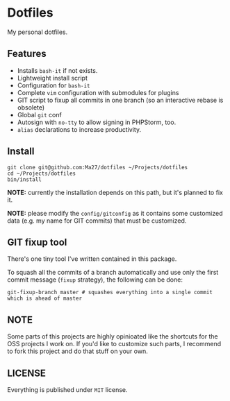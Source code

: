 # Dotfiles

My personal dotfiles.

## Features

- Installs `bash-it` if not exists.
- Lightweight install script
- Configuration for `bash-it`
- Complete `vim` configuration with submodules for plugins
- GIT script to fixup all commits in one branch (so an interactive rebase is obsolete)
- Global `git` conf
- Autosign with `no-tty` to allow signing in PHPStorm, too.
- `alias` declarations to increase productivity.

## Install

```
git clone git@github.com:Ma27/dotfiles ~/Projects/dotfiles
cd ~/Projects/dotfiles
bin/install
```

__NOTE:__ currently the installation depends on this path, but it's planned to fix it.

__NOTE:__ please modify the `config/gitconfig` as it contains some customized data (e.g. my name for GIT commits) that must be customized.

## GIT fixup tool

There's one tiny tool I've written contained in this package.

To squash all the commits of a branch automatically and use only the first commit message (`fixup` strategy), the following can be done:

``` shell
git-fixup-branch master # squashes everything into a single commit which is ahead of master
```

## NOTE

Some parts of this projects are highly opinioated like the shortcuts for the OSS projects I work on.
If you'd like to customize such parts, I recommend to fork this project and do that stuff on your own.

## LICENSE

Everything is published under `MIT` license.
